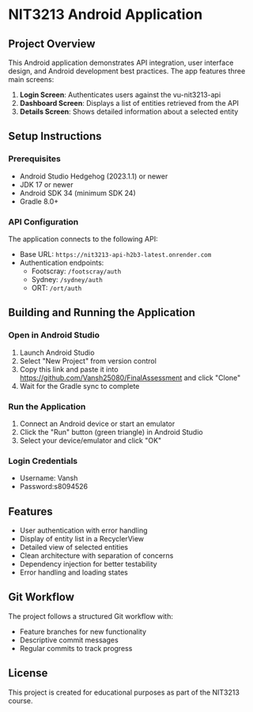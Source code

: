 # NIT3213 Android Application

## Project Overview

This Android application demonstrates API integration, user interface design, and Android development best practices. The app features three main screens:

1. **Login Screen**: Authenticates users against the vu-nit3213-api
2. **Dashboard Screen**: Displays a list of entities retrieved from the API
3. **Details Screen**: Shows detailed information about a selected entity

## Setup Instructions

### Prerequisites

- Android Studio Hedgehog (2023.1.1) or newer
- JDK 17 or newer
- Android SDK 34 (minimum SDK 24)
- Gradle 8.0+

### API Configuration

The application connects to the following API:
- Base URL: `https://nit3213-api-h2b3-latest.onrender.com`
- Authentication endpoints:
  - Footscray: `/footscray/auth`
  - Sydney: `/sydney/auth`
  - ORT: `/ort/auth`

## Building and Running the Application



### Open in Android Studio

1. Launch Android Studio
2. Select "New Project" from version control
3. Copy this link and paste it into https://github.com/Vansh25080/FinalAssessment and click "Clone"
4. Wait for the Gradle sync to complete


### Run the Application

1. Connect an Android device or start an emulator
2. Click the "Run" button (green triangle) in Android Studio
3. Select your device/emulator and click "OK"

### Login Credentials

- Username: Vansh
- Password:s8094526


## Features

- User authentication with error handling
- Display of entity list in a RecyclerView
- Detailed view of selected entities
- Clean architecture with separation of concerns
- Dependency injection for better testability
- Error handling and loading states


## Git Workflow

The project follows a structured Git workflow with:
- Feature branches for new functionality
- Descriptive commit messages
- Regular commits to track progress

## License

This project is created for educational purposes as part of the NIT3213 course.
